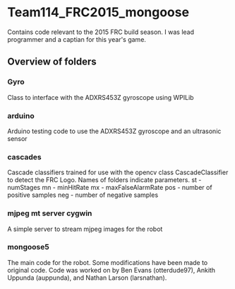 # Team114_FRC2015_mongoose
Contains code relevant to the 2015 FRC build season. I was lead programmer and a captian for this year's game.

## Overview of folders
### Gyro
Class to interface with the ADXRS453Z gyroscope using WPILib
### arduino
Arduino testing code to use the ADXRS453Z gyroscope and an ultrasonic sensor
### cascades
Cascade classifiers trained for use with the opencv class CascadeClassifier to detect the FRC Logo.
Names of folders indicate parameters.
st - numStages
mn - minHitRate
mx - maxFalseAlarmRate
pos - number of positive samples
neg - number of negative samples
### mjpeg mt server cygwin
A simple server to stream mjpeg images for the robot
### mongoose5
The main code for the robot. Some modifications have been made to original code. Code was worked on by Ben Evans (otterdude97), Ankith Uppunda (auppunda), and Nathan Larson (larsnathan). 


